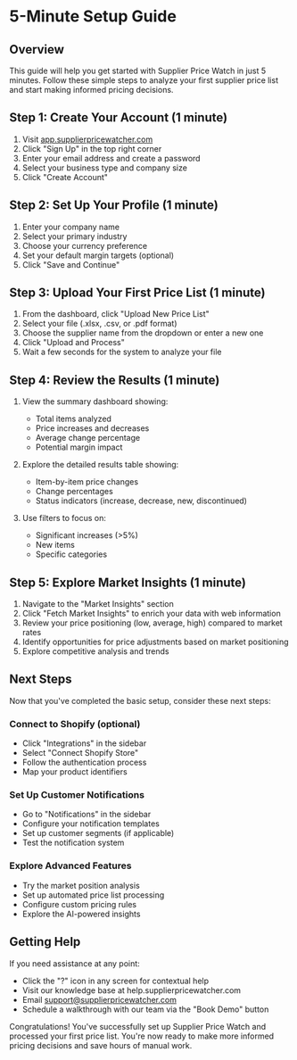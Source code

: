 
# 5-Minute Setup Guide

## Overview

This guide will help you get started with Supplier Price Watch in just 5 minutes. Follow these simple steps to analyze your first supplier price list and start making informed pricing decisions.

## Step 1: Create Your Account (1 minute)

1. Visit [app.supplierpricewatcher.com](https://app.supplierpricewatcher.com)
2. Click "Sign Up" in the top right corner
3. Enter your email address and create a password
4. Select your business type and company size
5. Click "Create Account"

## Step 2: Set Up Your Profile (1 minute)

1. Enter your company name
2. Select your primary industry
3. Choose your currency preference
4. Set your default margin targets (optional)
5. Click "Save and Continue"

## Step 3: Upload Your First Price List (1 minute)

1. From the dashboard, click "Upload New Price List"
2. Select your file (.xlsx, .csv, or .pdf format)
3. Choose the supplier name from the dropdown or enter a new one
4. Click "Upload and Process"
5. Wait a few seconds for the system to analyze your file

## Step 4: Review the Results (1 minute)

1. View the summary dashboard showing:
   - Total items analyzed
   - Price increases and decreases
   - Average change percentage
   - Potential margin impact

2. Explore the detailed results table showing:
   - Item-by-item price changes
   - Change percentages
   - Status indicators (increase, decrease, new, discontinued)

3. Use filters to focus on:
   - Significant increases (>5%)
   - New items
   - Specific categories

## Step 5: Explore Market Insights (1 minute)

1. Navigate to the "Market Insights" section
2. Click "Fetch Market Insights" to enrich your data with web information
3. Review your price positioning (low, average, high) compared to market rates
4. Identify opportunities for price adjustments based on market positioning
5. Explore competitive analysis and trends 

## Next Steps

Now that you've completed the basic setup, consider these next steps:

### Connect to Shopify (optional)
- Click "Integrations" in the sidebar
- Select "Connect Shopify Store"
- Follow the authentication process
- Map your product identifiers

### Set Up Customer Notifications
- Go to "Notifications" in the sidebar
- Configure your notification templates
- Set up customer segments (if applicable)
- Test the notification system

### Explore Advanced Features
- Try the market position analysis
- Set up automated price list processing
- Configure custom pricing rules
- Explore the AI-powered insights

## Getting Help

If you need assistance at any point:

- Click the "?" icon in any screen for contextual help
- Visit our knowledge base at help.supplierpricewatcher.com
- Email support@supplierpricewatcher.com
- Schedule a walkthrough with our team via the "Book Demo" button

Congratulations! You've successfully set up Supplier Price Watch and processed your first price list. You're now ready to make more informed pricing decisions and save hours of manual work.
